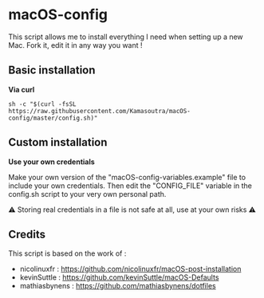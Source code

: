 # macOS-config

This script allows me to install everything I need when setting up a new Mac. Fork it, edit it in any way you want !

## Basic installation

**Via curl**

```
sh -c "$(curl -fsSL https://raw.githubusercontent.com/Kamasoutra/macOS-config/master/config.sh)"
```

## Custom installation

**Use your own credentials**

Make your own version of the "macOS-config-variables.example" file to include your own credentials. Then edit the "CONFIG_FILE" variable in the config.sh script to your very own personal path.

⚠️ Storing real credentials in a file is not safe at all, use at your own risks ⚠️

## Credits

This script is based on the work of :
- nicolinuxfr : https://github.com/nicolinuxfr/macOS-post-installation
- kevinSuttle : https://github.com/kevinSuttle/macOS-Defaults
- mathiasbynens : https://github.com/mathiasbynens/dotfiles

